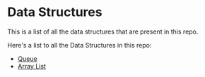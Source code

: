 # Data Structures

This is a list of all the data structures that are present in this repo.

Here's a list to all the Data Structures in this repo:

- [Queue](data-structures/queue.md)
- [Array List](data-structures/array-list.md)
